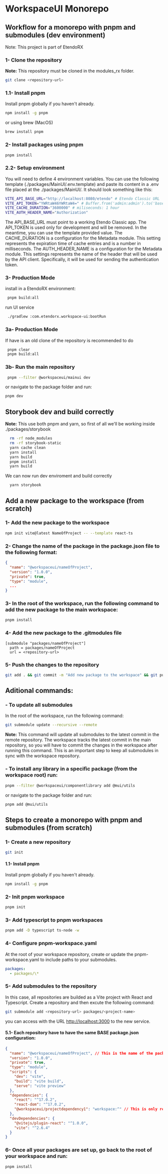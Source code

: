 # WorkspaceUI Monorepo

## Workflow for a monorepo with pnpm and submodules (dev environment)

Note: This project is part of EtendoRX

### 1- Clone the repository

**Note:** This repository must be cloned in the modules_rx folder.

```bash
git clone <repository-url>
```

### 1.1- Install pnpm

Install pnpm globally if you haven't already.

```bash
npm install -g pnpm
```

or using brew (MacOS)

```bash
brew install pnpm
```

### 2- Install packages using pnpm

```bash
pnpm install
```

### 2.2- Setup environment
You will need to define 4 environment variables. You can use the following template (./packages/MainUI/.env.template) and paste its content in a .env file placed at the ./packages/MainUI/. It should look something like this:

```sh
VITE_API_BASE_URL="http://localhost:8080/etendo" # Etendo Classic URL
VITE_API_TOKEN="YWRtaW46YWRtaW4=" # Buffer.from('admin:admin').to('base64')
VITE_CACHE_DURATION="3600000" # miliseconds: 1 hour
VITE_AUTH_HEADER_NAME="Authorization"
```

The API_BASE_URL must point to a working Etendo Classic app.
The API_TOKEN is used only for development and will be removed. In the meantime, you can use the template provided value.
The CACHE_DURATION is a configuration for the Metadata module. This setting represents the expiration time of cache entries and is a number in milliseconds.
The AUTH_HEADER_NAME is a configuration for the Metadata module. This settings represents the name of the header that will be used by the API client. Specifically, it will be used for sending the authentication token. 


### 3- Production Mode

install in a EtendoRX environment:

```bash
 pnpm build:all
```

run UI service

```bash
 ./gradlew :com.etendorx.workspace-ui:bootRun
```

### 3a- Production Mode

If have is an old clone of the repository is recommended to do

```bash
 pnpm clear
 pnpm build:all
```

### 3b- Run the main repository

```bash
 pnpm --filter @workspaceui/mainui dev
```

or navigate to the package folder and run:

```bash
pnpm dev
```

## Storybook dev and build correctly

**Note:** This use both pnpm and yarn, so first of all we'll be working inside ./packages/storybook

```bash
  rm -rf node_modules
  rm -rf storybook-static
  yarn cache clean
  yarn install
  yarn build
  pnpm install
  yarn build
```

We can now run dev enviroment and build correctly

```bash
  yarn storybook
```

## Add a new package to the workspace (from scratch)

### 1- Add the new package to the workspace

```bash
npm init vite@latest NameOfProject -- --template react-ts
```

### 2- Change the name of the package in the package.json file to the following format:

```json
{
  "name": "@workspaceui/nameOfProject",
  "version": "1.0.0",
  "private": true,
  "type": "module",
  ...
}
```

### 3- In the root of the workspace, run the following command to add the new package to the main workspace:

```bash
pnpm install
```

### 4- Add the new package to the .gitmodules file

```.gitmodules
[submodule "packages/nameOfProject"]
  path = packages/nameOfProject
  url = <repository-url>
```

### 5- Push the changes to the repository

```bash
git add . && git commit -m "Add new package to the workspace" && git push
```

## Aditional commands:

### - To update all submodules

In the root of the workspace, run the following command:

```bash
git submodule update --recursive --remote
```

**Note:** This command will update all submodules to the latest commit in the remote repository. The workspace tracks the latest commit in the main repository, so you will have to commit the changes in the workspace after running this command.
This is an important step to keep all submodules in sync with the workspace repository.

### - To install any library in a specific package (from the workspace root) run:

```bash
pnpm --filter @workspaceui/componentlibrary add @mui/utils
```

or navigate to the package folder and run:

```bash
pnpm add @mui/utils
```

## Steps to create a monorepo with pnpm and submodules (from scratch)

### 1- Create a new repository

```bash
git init
```

#### 1.1- Install pnpm

Install pnpm globally if you haven't already.

```bash
npm install -g pnpm
```

### 2- Init pnpm workspace

```bash
pnpm init
```

### 3- Add typescript to pnpm workspaces

```bash
pnpm add -D typescript ts-node -w
```

### 4- Configure pnpm-workspace.yaml

At the root of your workspace repository, create or update the pnpm-workspace.yaml to include paths to your submodules.

```yml
packages:
  - packages/\*
```

### 5- Add submodules to the repository

In this case, all repositories are builded as a Vite project with React and Typescript.
Create a repository and then excute the following command:

```bash
git submodule add <repository-url> packages/<project-name>
```

you can access with the URL [http://localhost:3000](http://localhost:3000) to the new service.

#### 5.1- Each repository have to have the same BASE package.json configuration:

```json
{
  "name": "@workspaceui/nameOfProject", // This is the name of the package in the workspace
  "version": "1.0.0",
  "private": true,
  "type": "module",
  "scripts": {
    "dev": "vite",
    "build": "vite build",
    "serve": "vite preview"
  },
  "dependencies": {
    "react": "^17.0.2",
    "react-dom": "^17.0.2",
    "@workspaceui/projectdependency1": "workspace:^" // This is only required if you have dependencies between packages (ej. MainUI depends on ComponentLibrary)
  },
  "devDependencies": {
    "@vitejs/plugin-react": "^1.0.0",
    "vite": "^2.6.4"
  }
}
```

### 6- Once all your packages are set up, go back to the root of your workspace and run:

```bash
pnpm install
```

